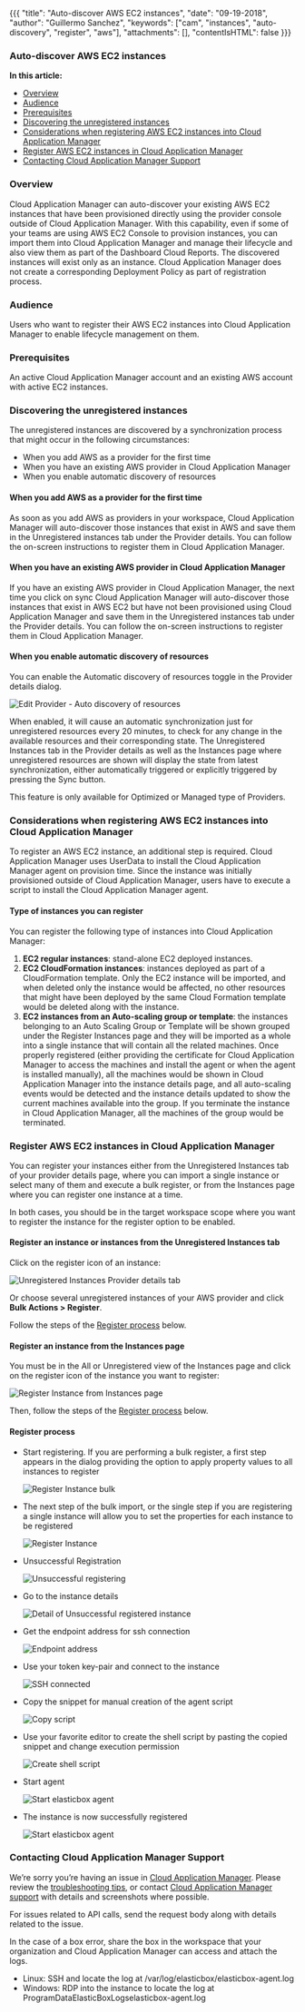 {{{
"title": "Auto-discover AWS EC2 instances",
"date": "09-19-2018",
"author": "Guillermo Sanchez",
"keywords": ["cam", "instances", "auto-discovery", "register", "aws"],
"attachments": [],
"contentIsHTML": false
}}}

### Auto-discover AWS EC2 instances

**In this article:**
* [Overview](#overview)
* [Audience](#audience)
* [Prerequisites](#prerequisites)
* [Discovering the unregistered instances](#discovering-the-unregistered-instances)
* [Considerations when registering AWS EC2 instances into Cloud Application Manager](#considerations-when-registering-aws-ec2-instances-into-cloud-application-manager)
* [Register AWS EC2 instances in Cloud Application Manager](#register-aws-ec2-instances-in-cloud-application-manager)
* [Contacting Cloud Application Manager Support](#contacting-cloud-application-manager-support)

### Overview
Cloud Application Manager can auto-discover your existing AWS EC2 instances that have been provisioned directly using the provider console outside of Cloud Application Manager. With this capability, even if some of your teams are using AWS EC2 Console to provision instances, you can import them into Cloud Application Manager and manage their lifecycle and also view them as part of the Dashboard Cloud Reports. The discovered instances will exist only as an instance. Cloud Application Manager does not create a corresponding Deployment Policy as part of registration process.

### Audience

Users who want to register their AWS EC2 instances into Cloud Application Manager to enable lifecycle management on them.

### Prerequisites

An active Cloud Application Manager account and an existing AWS account with active EC2 instances.

### Discovering the unregistered instances

The unregistered instances are discovered by a synchronization process that might occur in the following circumstances:

* When you add AWS as a provider for the first time
* When you have an existing AWS provider in Cloud Application Manager
* When you enable automatic discovery of resources

#### When you add AWS as a provider for the first time

As soon as you add AWS as providers in your workspace, Cloud Application Manager will auto-discover those instances that exist in AWS and save them in the Unregistered instances tab under the Provider details. You can follow the on-screen instructions to register them in Cloud Application Manager.

#### When you have an existing AWS provider in Cloud Application Manager

If you have an existing AWS provider in Cloud Application Manager, the next time you click on sync Cloud Application Manager will auto-discover those instances that exist in AWS EC2 but have not been provisioned using Cloud Application Manager and save them in the Unregistered instances tab under the Provider details. You can follow the on-screen instructions to register them in Cloud Application Manager.

#### When you enable automatic discovery of resources

You can enable the Automatic discovery of resources toggle in the Provider details dialog.

![Edit Provider - Auto discovery of resources](../../images/cloud-application-manager/register/aws-registerInstance-autoSync.png)

When enabled, it will cause an automatic synchronization just for unregistered resources every 20 minutes, to check for any change in the available resources and their corresponding state. The Unregistered Instances tab in the Provider details as well as the Instances page where unregistered resources are shown will display the state from latest synchronization, either automatically triggered or explicitly triggered by pressing the Sync button.

This feature is only available for Optimized or Managed type of Providers.

### Considerations when registering AWS EC2 instances into Cloud Application Manager

To register an AWS EC2 instance, an additional step is required. Cloud Application Manager uses UserData to install the Cloud Application Manager agent on provision time. Since the instance was initially provisioned outside of Cloud Application Manager, users have to execute a script to install the Cloud Application Manager agent.

#### Type of instances you can register

You can register the following type of instances into Cloud Application Manager:

1. **EC2 regular instances**: stand-alone EC2 deployed instances.
2. **EC2 CloudFormation instances**: instances deployed as part of a CloudFormation template. Only the EC2 instance will be imported, and when deleted only the instance would be affected, no other resources that might have been deployed by the same Cloud Formation template would be deleted along with the instance.
3. **EC2 instances from an Auto-scaling group or template**: the instances belonging to an Auto Scaling Group or Template will be shown grouped under the Register Instances page and they will be imported as a whole into a single instance that will contain all the related machines. Once properly registered (either providing the certificate for Cloud Application Manager to access the machines and install the agent or when the agent is installed manually), all the machines would be shown in Cloud Application Manager into the instance details page, and all auto-scaling events would be detected and the instance details updated to show the current machines available into the group. If you terminate the instance in Cloud Application Manager, all the machines of the group would be terminated.

### Register AWS EC2 instances in Cloud Application Manager

You can register your instances either from the Unregistered Instances tab of your provider details page, where you can import a single instance or select many of them and execute a bulk register, or from the Instances page where you can register one instance at a time.

In both cases, you should be in the target workspace scope where you want to register the instance for the register option to be enabled.

#### Register an instance or instances from the Unregistered Instances tab

Click on the register icon of an instance:

![Unregistered Instances Provider details tab](../../images/cloud-application-manager/register/aws-registerInstance-button.png)

Or choose several unregistered instances of your AWS provider and click **Bulk Actions > Register**.

Follow the steps of the [Register process](#register-process) below.

#### Register an instance from the Instances page

You must be in the All or Unregistered view of the Instances page and click on the register icon of the instance you want to register:

![Register Instance from Instances page](../../images/cloud-application-manager/register/aws-registerInstance-instances-button.png)

Then, follow the steps of the [Register process](#register-process) below.

#### Register process

* Start registering. If you are performing a bulk register, a first step appears in the dialog providing the option to apply property values to all instances to register

    ![Register Instance bulk](../../images/cloud-application-manager/register/aws-registerInstance-bulk.png)

* The next step of the bulk import, or the single step if you are registering a single instance will allow you to set the properties for each  instance to be registered

    ![Register Instance](../../images/cloud-application-manager/register/aws-registerInstance-dialog.png)

* Unsuccessful Registration

    ![Unsuccessful registering](../../images/cloud-application-manager/register/aws-registerInstance-failed.png)

* Go to the instance details

    ![Detail of Unsuccessful registered instance](../../images/cloud-application-manager/register/aws-registerInstance-failedDetails.png)

* Get the endpoint address for ssh connection

    ![Endpoint address](../../images/cloud-application-manager/register/aws-registerInstance-endpoint.png)

* Use your token key-pair and connect to the instance

    ![SSH connected](../../images/cloud-application-manager/register/aws-registerInstance-ssh.png)

* Copy the snippet for manual creation of the agent script

    ![Copy script](../../images/cloud-application-manager/register/aws-registerInstance-snippet.png)

* Use your favorite editor to create the shell script by pasting the copied snippet and change execution permission

    ![Create shell script](../../images/cloud-application-manager/register/aws-registerInstance-chmod.png)

* Start agent

    ![Start elasticbox agent](../../images/cloud-application-manager/register/aws-registerInstance-agent.png)

* The instance is now successfully registered

    ![Start elasticbox agent](../../images/cloud-application-manager/register/aws-registerInstance-success.png)

### Contacting Cloud Application Manager Support

We’re sorry you’re having an issue in [Cloud Application Manager](https://www.ctl.io/cloud-application-manager/). Please review the [troubleshooting tips](../Troubleshooting/troubleshooting-tips.md), or contact [Cloud Application Manager support](mailto:incident@CenturyLink.com) with details and screenshots where possible.

For issues related to API calls, send the request body along with details related to the issue.

In the case of a box error, share the box in the workspace that your organization and Cloud Application Manager can access and attach the logs.

* Linux: SSH and locate the log at /var/log/elasticbox/elasticbox-agent.log
* Windows: RDP into the instance to locate the log at ProgramDataElasticBoxLogselasticbox-agent.log
